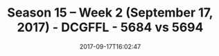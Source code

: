 ---
title: Season 15 – Week 2 (September 17, 2017) - DCGFFL - 5684 vs 5694
teams_score:
- team: 5684
  score: 26
- team: 5694
  score: 24
mvp: Vinnie DeRight, OJ
game-ball: Jim Roll, Greg Carson
season: 15
week: 2
date: '2017-09-17T16:02:47'
pageid: season-15-week-2-september-17-2017-5684-vs-5694
---